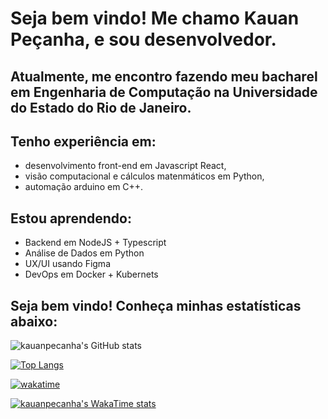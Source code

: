 # Seja bem vindo! Me chamo Kauan Peçanha, e sou desenvolvedor.

## Atualmente, me encontro fazendo meu bacharel em Engenharia de Computação na Universidade do Estado do Rio de Janeiro.

## Tenho experiência em:
  - desenvolvimento front-end em Javascript React,
  - visão computacional e cálculos matenmáticos em Python,
  - automação arduino em C++.

## Estou aprendendo:
  - Backend em NodeJS + Typescript
  - Análise de Dados em Python
  - UX/UI usando Figma
  - DevOps em Docker + Kubernets

## Seja bem vindo! Conheça minhas estatísticas abaixo:

![kauanpecanha's GitHub stats](https://github-readme-stats.vercel.app/api?username=kauanpecanha&count_private=true&hide=stars&theme=midnight-purple)

[![Top Langs](https://github-readme-stats.vercel.app/api/top-langs/?username=kauanpecanha&hide=jupyter%20notebook,c%2B%2B)](https://github.com/kauanpecanha/github-readme-stats)

[![wakatime](https://wakatime.com/badge/user/2c59aa78-1393-4679-bb13-0525ed47791b.svg)](https://wakatime.com/@2c59aa78-1393-4679-bb13-0525ed47791b)

[![kauanpecanha's WakaTime stats](https://github-readme-stats.vercel.app/api/wakatime?username=kauanpecanha)](https://github.com/kauanpecanha/github-readme-stats)
